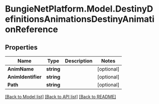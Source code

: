 # BungieNetPlatform.Model.DestinyDefinitionsAnimationsDestinyAnimationReference
## Properties

Name | Type | Description | Notes
------------ | ------------- | ------------- | -------------
**AnimName** | **string** |  | [optional] 
**AnimIdentifier** | **string** |  | [optional] 
**Path** | **string** |  | [optional] 

[[Back to Model list]](../README.md#documentation-for-models) [[Back to API list]](../README.md#documentation-for-api-endpoints) [[Back to README]](../README.md)

